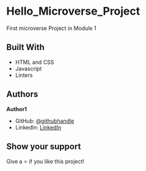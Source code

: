 # Hello_Microverse_Project

First microverse Project in Module 1

## Built With

- HTML and CSS
- Javascript
- Linters

## Authors

**Author1**

- GitHub: [@githubhandle](https://github.com/Favourezeugwa)
- LinkedIn: [LinkedIn](https://www.linkedin.com/in/favour-amarachi-ezeugwa-a5bb31149/)

## Show your support

Give a ⭐️ if you like this project!
